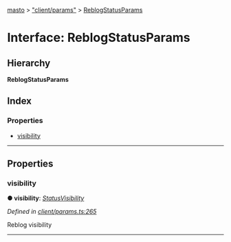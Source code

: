 [masto](../README.md) > ["client/params"](../modules/_client_params_.md) > [ReblogStatusParams](../interfaces/_client_params_.reblogstatusparams.md)

# Interface: ReblogStatusParams

## Hierarchy

**ReblogStatusParams**

## Index

### Properties

* [visibility](_client_params_.reblogstatusparams.md#visibility)

---

## Properties

<a id="visibility"></a>

###  visibility

**● visibility**: *[StatusVisibility](../modules/_entities_status_.md#statusvisibility)*

*Defined in [client/params.ts:265](https://github.com/neet/masto.js/blob/a11943e/src/client/params.ts#L265)*

Reblog visibility

___

